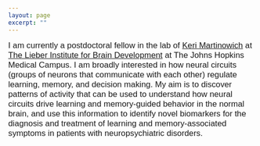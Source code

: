 ```yaml
---
layout: page
excerpt: ""
---
```

<span style="font-size:1.2em; font-family:sans-serif;">I am currently a postdoctoral fellow in the lab of [Keri Martinowich](http://neuroscience.jhu.edu/research/faculty/56) at [The Lieber Institute for Brain Development](http://www.libd.org) at The Johns Hopkins Medical Campus. I am broadly interested in how neural circuits (groups of neurons that communicate with each other) regulate learning, memory, and decision making. My aim is to discover patterns of activity that can be used to understand how neural circuits drive learning and memory-guided behavior in the normal brain, and use this information to identify novel biomarkers for the diagnosis and treatment of learning and memory-associated symptoms in patients with neuropsychiatric disorders.</span>
